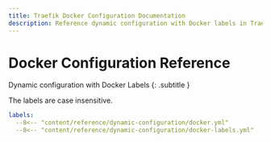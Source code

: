 ```yaml
---
title: Traefik Docker Configuration Documentation
description: Reference dynamic configuration with Docker labels in Traefik Proxy. Read the technical documentation.
---
```


# Docker Configuration Reference

Dynamic configuration with Docker Labels
{: .subtitle }

The labels are case insensitive.

```yaml
labels:
  --8<-- "content/reference/dynamic-configuration/docker.yml"
  --8<-- "content/reference/dynamic-configuration/docker-labels.yml"
```
